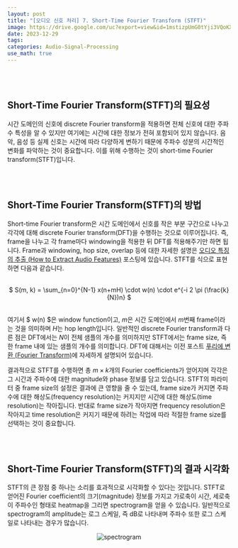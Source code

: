 ```yaml
---
layout: post
title: "[오디오 신호 처리] 7. Short-Time Fourier Transform (STFT)"
image: https://drive.google.com/uc?export=view&id=1mstizpUmG0tYji3VQoKXmSgZajgW2nNB
date: 2023-12-29
tags: 
categories: Audio-Signal-Processing
use_math: true
---
```


<br><br>

## Short-Time Fourier Transform(STFT)의 필요성

시간 도메인의 신호에 discrete Fourier transform을 적용하면 전체 신호에 대한 주파수 특성을 알 수 있지만 여기에는 시간에 대한 정보가 전혀 포함되어 있지 않습니다. 음악, 음성 등 실제 신호는 시간에 따라 다양하게 변하기 때문에 주파수 성분의 시간적인 변화를 파악하는 것이 중요합니다. 이를 위해 수행하는 것이 short-time Fourier transform(STFT)입니다.

<br><br>

## Short-Time Fourier Transform(STFT)의 방법

Short-time Fourier transform은 시간 도메인에서 신호를 작은 부분 구간으로 나누고 각각에 대해 discrete Fourier transform(DFT)을 수행하는 것으로 이루어집니다. 즉, frame을 나누고 각 frame마다 windowing을 적용한 뒤 DFT를 적용해주기만 하면 됩니다. Frame과 windowing, hop size, overlap 등에 대한 자세한 설명은 [오디오 특징의 추출 (How to Extract Audio Features)](/2023/12/12/audio-signal-processing-4/) 포스팅에 있습니다. STFT를 식으로 표현하면 다음과 같습니다.

<br>
<center> $ S(m, k) = \sum_{n=0}^{N-1} x(n+mH) \cdot w(n) \cdot e^{-i 2 \pi (\frac{k}{N})n}  $ </center>
<br>

여기서 $ w(n) $은 window function이고, $m$은 시간 도메인에서 $m$번째 frame이라는 것을 의미하며 $H$는 hop length입니다. 일반적인 discrete Fourier transform과 다른 점은 DFT에서는 $N$이 전체 샘플의 개수를 의미하지만 STFT에서는 frame size, 즉 한 frame 내에 있는 샘플의 개수를 의미합니다. DFT에 대해서는 이전 포스트 [푸리에 변환 (Fourier Transform)](/2023/12/26/audio-signal-processing-6/)에 자세하게 설명되어 있습니다.

결과적으로 STFT를 수행하면 총 $m \times k$개의 Fourier coefficients가 얻어지며 각각은 그 시간과 주파수에 대한 magnitude와 phase 정보를 담고 있습니다. STFT의 파라미터 중 frame size의 설정은 결과에 큰 영향을 줄 수 있는데, frame size가 커지면 주파수에 대한 해상도(frequency resolution)는 커지지만 시간에 대한 해상도(time resolution)는 작아집니다. 반대로 frame size가 작아지면 frequency resolution은 작아지고 time resolution은 커지기 때문에 하려는 작업에 따라 적절한 frame size를 선택하는 것이 중요합니다.

<br><br>

## Short-Time Fourier Transform(STFT)의 결과 시각화

STFT의 큰 장점 중 하나는 소리를 효과적으로 시각화할 수 있다는 것입니다. STFT로 얻어진 Fourier coefficient의 크기(magnitude) 정보를 가지고 가로축이 시간, 세로축이 주파수인 형태로 heatmap을 그리면 spectrogram을 얻을 수 있습니다. 일반적으로 spectrogram의 amplitude는 로그 스케일, 즉 dB로 나타내며 주파수 또한 로그 스케일로 나타내는 경우가 많습니다.

<p align="center">
  <img src="https://drive.google.com/uc?export=view&id=1cueS7wK0vlexux80-j2NrlWtKXhIprCd" alt="spectrogram">
</p>
